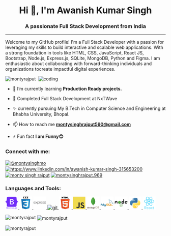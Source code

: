 <h1 align="center">Hi 👋, I'm Awanish Kumar Singh</h1>
<h3 align="center">A passionate Full Stack Development from India</h3>
<hr height="0"/>
<p>Welcome to my GitHub profile! I'm a Full Stack Developer with a passion for leveraging my skills to build interactive and scalable web applications. With a strong foundation in tools like
  HTML, CSS, JavaScript, React JS, Bootstrap, Node.js, Express.js, SQLite, MongoDB, Python and Figma.  I am enthusiastic
                about collaborating with forward-thinking individuals and
                organizations tocreate impactful digital experiences.</p>
        

<img align="right" alt="coding" width="400" src="https://user-images.githubusercontent.com/55389276/140866485-8fb1c876-9a8f-4d6a-98dc-08c4981eaf70.gif"
 />



<p align="left"> <img src="https://komarev.com/ghpvc/?username=montyrajput&label=Profile%20views&color=0e75b6&style=flat" alt="montyrajput" /> </p>

- 🌱 I’m currently learning **Production Ready projects.**
- 🎯 Completed Full Stack Development at NxTWave
- ✨ currently pursuing My B.Tech in Computer Science and Engineering at Bhabha University, Bhopal.

- 📫 How to reach me **montysinghrajput590@gmail.com**

- ⚡ Fun fact **I am Funny😊**

<h3 align="left">Connect with me:</h3>
<p align="left">
<a href="https://twitter.com/@montysinghmo" target="blank"><img align="center" src="https://raw.githubusercontent.com/rahuldkjain/github-profile-readme-generator/master/src/images/icons/Social/twitter.svg" alt="@montysinghmo" height="30" width="40" /></a>
<a href="https://linkedin.com/in/https://www.linkedin.com/in/awanish-kumar-singh-315653200" target="blank"><img align="center" src="https://raw.githubusercontent.com/rahuldkjain/github-profile-readme-generator/master/src/images/icons/Social/linked-in-alt.svg" alt="https://www.linkedin.com/in/awanish-kumar-singh-315653200" height="30" width="40" /></a>
<a href="https://fb.com/monty singh rajput" target="blank"><img align="center" src="https://raw.githubusercontent.com/rahuldkjain/github-profile-readme-generator/master/src/images/icons/Social/facebook.svg" alt="monty singh rajput" height="30" width="40" /></a>
<a href="https://instagram.com/montysinghrajput.969" target="blank"><img align="center" src="https://raw.githubusercontent.com/rahuldkjain/github-profile-readme-generator/master/src/images/icons/Social/instagram.svg" alt="montysinghrajput.969" height="30" width="40" /></a>
</p>

<h3 align="left">Languages and Tools:</h3>
<p align="left"> <a href="https://getbootstrap.com" target="_blank" rel="noreferrer"> <img src="https://raw.githubusercontent.com/devicons/devicon/master/icons/bootstrap/bootstrap-plain-wordmark.svg" alt="bootstrap" width="40" height="40"/> </a> <a href="https://www.w3schools.com/css/" target="_blank" rel="noreferrer"> <img src="https://raw.githubusercontent.com/devicons/devicon/master/icons/css3/css3-original-wordmark.svg" alt="css3" width="40" height="40"/> </a> <a href="https://expressjs.com" target="_blank" rel="noreferrer"> <img src="https://raw.githubusercontent.com/devicons/devicon/master/icons/express/express-original-wordmark.svg" alt="express" width="40" height="40"/> </a> <a href="https://git-scm.com/" target="_blank" rel="noreferrer"> <img src="https://www.vectorlogo.zone/logos/git-scm/git-scm-icon.svg" alt="git" width="40" height="40"/> </a> <a href="https://www.w3.org/html/" target="_blank" rel="noreferrer"> <img src="https://raw.githubusercontent.com/devicons/devicon/master/icons/html5/html5-original-wordmark.svg" alt="html5" width="40" height="40"/> </a> <a href="https://developer.mozilla.org/en-US/docs/Web/JavaScript" target="_blank" rel="noreferrer"> <img src="https://raw.githubusercontent.com/devicons/devicon/master/icons/javascript/javascript-original.svg" alt="javascript" width="40" height="40"/> </a> <a href="https://www.mongodb.com/" target="_blank" rel="noreferrer"> <img src="https://raw.githubusercontent.com/devicons/devicon/master/icons/mongodb/mongodb-original-wordmark.svg" alt="mongodb" width="40" height="40"/> </a> <a href="https://www.mysql.com/" target="_blank" rel="noreferrer"> <img src="https://raw.githubusercontent.com/devicons/devicon/master/icons/mysql/mysql-original-wordmark.svg" alt="mysql" width="40" height="40"/> </a> <a href="https://nodejs.org" target="_blank" rel="noreferrer"> <img src="https://raw.githubusercontent.com/devicons/devicon/master/icons/nodejs/nodejs-original-wordmark.svg" alt="nodejs" width="40" height="40"/> </a> <a href="https://www.python.org" target="_blank" rel="noreferrer"> <img src="https://raw.githubusercontent.com/devicons/devicon/master/icons/python/python-original.svg" alt="python" width="40" height="40"/> </a> <a href="https://reactjs.org/" target="_blank" rel="noreferrer"> <img src="https://raw.githubusercontent.com/devicons/devicon/master/icons/react/react-original-wordmark.svg" alt="react" width="40" height="40"/> </a> </p>

<p><img align="left" src="https://github-readme-stats.vercel.app/api/top-langs?username=montyrajput&show_icons=true&locale=en&layout=compact" alt="montyrajput" /></p>

<p>&nbsp;<img align="center" src="https://github-readme-stats.vercel.app/api?username=montyrajput&show_icons=true&locale=en" alt="montyrajput" /></p>

<p><img align="center" src="https://github-readme-streak-stats.herokuapp.com/?user=montyrajput&" alt="montyrajput" /></p>
